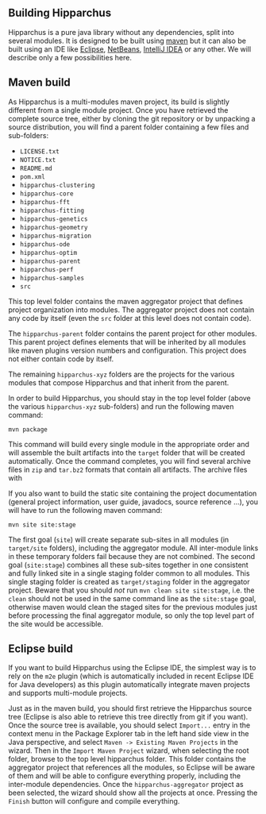 ## Building Hipparchus

Hipparchus is a pure java library without any dependencies,
split into several modules. It is designed to be built using
[maven](https://maven/apache/org/) but it can also be built
using an IDE like [Eclipse](http://www.eclipse.org),
[NetBeans](https://netbeans.org), [IntelliJ IDEA](https://www.jetbrains.com/idea/)
or any other. We will describe only a few possibilities here.

## Maven build

As Hipparchus is a multi-modules maven project, its build
is slightly different from a single module project. Once
you have retrieved the complete source tree, either by
cloning the git repository or by unpacking a source distribution,
you will find a parent folder containing a few files and
sub-folders:

  * `LICENSE.txt`
  * `NOTICE.txt`
  * `README.md`
  * `pom.xml`
  * `hipparchus-clustering`
  * `hipparchus-core`
  * `hipparchus-fft`
  * `hipparchus-fitting`
  * `hipparchus-genetics`
  * `hipparchus-geometry`
  * `hipparchus-migration`
  * `hipparchus-ode`
  * `hipparchus-optim`
  * `hipparchus-parent`
  * `hipparchus-perf`
  * `hipparchus-samples`
  * `src`

This top level folder contains the maven aggregator project that
defines project organization into modules. The aggregator project does
not contain any code by itself (even the `src` folder at this level
does not contain code).

The `hipparchus-parent` folder contains the parent project for other
modules. This parent project defines elements that will be inherited
by all modules like maven plugins version numbers and configuration.
This project does not either contain code by itself.

The remaining `hipparchus-xyz` folders are the projects for the various
modules that compose Hipparchus and that inherit from the parent.

In order to build Hipparchus, you should stay in the top level folder
(above the various `hipparchus-xyz` sub-folders) and run the following
maven command:

    mvn package

This command will build every single module in the appropriate order
and will assemble the built artifacts into the `target` folder that will
be created automatically. Once the command completes, you will find
several archive files in `zip` and `tar.bz2` formats that contain
all artifacts. The archive files with

If you also want to build the static site containing the project
documentation (general project information, user guide, javadocs,
source reference ...), you will have to run the following maven
command:

    mvn site site:stage

The first goal (`site`) will create separate sub-sites in all modules
(in `target/site` folders), including the aggregator module.  All
inter-module links in these temporary folders fail because they are
not combined. The second goal (`site:stage`) combines all these
sub-sites together in one consistent and fully linked site in a
single staging folder common to all modules. This single staging
folder is created as `target/staging` folder in the aggregator
project. Beware that you should _not_ run `mvn clean site site:stage`,
i.e. the `clean` should not be used in the same command line as
the `site:stage` goal, otherwise maven would clean the staged sites
for the previous modules just before processing the final aggregator
module, so only the top level part of the site would be accessible.

## Eclipse build

If you want to build Hipparchus using the Eclipse IDE, the
simplest way is to rely on the `m2e` plugin (which is
automatically included in recent Eclipse IDE for Java
developers) as this plugin automatically integrate
maven projects and supports multi-module projects.

Just as in the maven build, you should first retrieve the Hipparchus
source tree (Eclipse is also able to retrieve this tree directly from
git if you want). Once the source tree is available, you should select
`Import...` entry in the context menu in the Package Explorer tab in
the left hand side view in the Java perspective, and select `Maven ->
Existing Maven Projects` in the wizard. Then in the `Import Maven
Project` wizard, when selecting the root folder, browse to the top
level hipparchus folder. This folder contains the aggregator project
that references all the modules, so Eclipse will be aware of them and
will be able to configure everything properly, including the
inter-module dependencies. Once the `hipparchus-aggregator` project as
been selected, the wizard should show all the projects at
once. Pressing the `Finish` button will configure and compile
everything.
